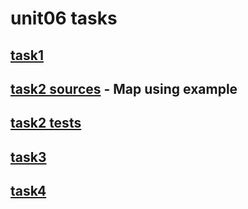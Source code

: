 # unit06 tasks

## [task1](https://github.com/bvvvd/epamHW/tree/master/unit06/src/main/java/com/epam/java/se/task1.md)
## [task2 sources](https://github.com/bvvvd/epamHW/tree/master/unit06/src/main/java/com/epam/java/se/task1) - Map using example
## [task2 tests](https://github.com/bvvvd/epamHW/tree/master/unit06/src/test/java/com/epam/java/se/task1)
## [task3](https://github.com/bvvvd/epamHW/tree/master/unit06/src/main/java/com/epam/java/se/task3.md)
## [task4](https://github.com/bvvvd/epamHW/tree/master/unit06/src/main/java/com/epam/java/se/task4.md)
